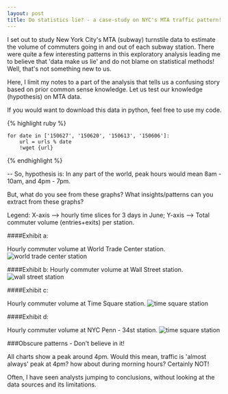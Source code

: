 ```yaml
---
layout: post
title: Do statistics lie? - a case-study on NYC's MTA traffic pattern!
---
```


I set out to study New York City's MTA (subway) turnstile data to estimate the volume of commuters going in and out of each subway station. There were quite a few interesting patterns in this exploratory analysis leading me to believe that 'data make us lie' and do not blame on statistical methods! Well, that's not something new to us.

Here, I limit my notes to a part of the analysis that tells us a confusing story based on prior common sense knowledge. Let us test our knowledge (hypothesis) on MTA data. 

If you would want to download this data in python, feel free to use my code.

{% highlight ruby %}
```urls = 'http://web.mta.info/developers/data/nyct/turnstile/turnstile_%s.txt'
for date in ['150627', '150620', '150613', '150606']:
    url = urls % date
    !wget {url}
 ```
 {% endhighlight %}

-- So, hypothesis is: In any part of the world, peak hours would mean 8am - 10am, and 4pm - 7pm.

But, what do you see from these graphs? What insights/patterns can you extract from these graphs?

Legend: X-axis --> hourly time slices for 3 days in June; Y-axis --> Total commuter volume (entries+exits) per station.


####Exhibit a:

Hourly commuter volume at World Trade Center station.
![world trade center station]({{hvsarma.github.io}}/images/wtc-plot.png)

####Exhibit b:
Hourly commuter volume at Wall Street station.
![wall street station]({{hvsarma.github.io}}/images/wallst-plot.png)

####Exhibit c:

Hourly commuter volume at Time Square station.
![time square station]({{hvsarma.github.io}}/images/timesq-plot.png)

####Exhibit d:

Hourly commuter volume at NYC Penn - 34st station.
![time square station]({{hvsarma.github.io}}/images/pennst34-plot.png)


###Obscure patterns - Don't believe in it!

All charts show a peak around 4pm. Would this mean, traffic is 'almost always' peak at 4pm? how about during morning hours? Certainly NOT! 

Often, I have seen analysts jumping to conclusions, without looking at the data sources and its limitations.


